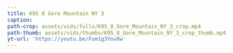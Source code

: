 ```yaml
---
title: K95 8 Gore Mountain NY 3
caption:
path-crop: assets/vids/fulls/K95_8_Gore_Mountain_NY_3_crop.mp4
path-thumb: assets/vids/thumbs/K95_8_Gore_Mountain_NY_3_crop_thumb.mp4
yt-url: 'https://youtu.be/Fum1g3Yov8w'
---
```

